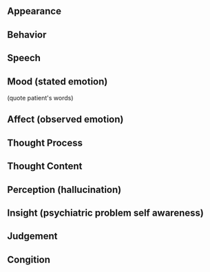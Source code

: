 ## Appearance

## Behavior

## Speech

## Mood (stated emotion)

(quote patient's words)

## Affect (observed emotion)

## Thought Process

## Thought Content

## Perception (hallucination)

## Insight (psychiatric problem self awareness)

## Judgement

## Congition
